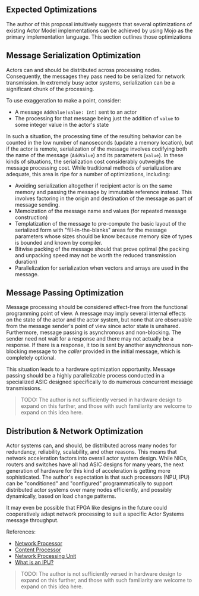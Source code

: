 ## Expected Optimizations

The author of this proposal intuitively suggests that several optimizations
of existing Actor Model implementations can be achieved by using Mojo as 
the primary implementation language. This section outlines those optimizations

## Message Serialization Optimization
Actors can and should be distributed across processing nodes. Consequently, the
messages they pass need to be serialized for network transmission. In extremely
busy actor systems, serialization can be a significant chunk of the processing.

To use exaggeration to make a point, consider:
* A message `AddValue(value: Int)` sent to an actor
* The processing for that message being just the addition of `value` to
  some integer value in the actor's state

In such a situation, the processing time of the resulting behavior can be
counted in the low number of nanoseconds (update a memory location), but
if the actor is remote, serialization of the message involves codifying
both the name of the message (`AddValue`) and its parameters (`value`).
In these kinds of situations, the serialization cost considerably outweighs
the message processing cost. While traditional methods of serialization are
adequate, this area is ripe for a number of optimizations, including:

* Avoiding serialization altogether if recipient actor is on the same memory
  and passing the message by immutable reference instead. This involves
  factoring in the origin and destination of the message as part of
  message sending.
* Memoization of the message name and values (for repeated message construction)
* Templatization of the message to pre-compute the basic layout of the serialized
  form with "fill-in-the-blanks" areas for the message parameters whose sizes
  should be know because memory size of types is bounded and known by compiler.
* Bitwise packing of the message should that prove optimal (the packing and
  unpacking speed may not be worth the reduced transmission duration)
* Parallelization for serialization when vectors and arrays are used in the
  message.

## Message Passing Optimization

Message processing should be considered effect-free from the functional
programming point of view. A message may imply several internal effects
on the state of the actor and the actor system, but none that are observable
from the message sender's point of view since actor state is unshared. 
Furthermore, message passing is asynchronous and non-blocking. The sender 
need not wait for a response and there may not actually be a response. If 
there is a response, it too is sent by another asynchronous non-blocking
message to the *caller* provided in the initial message, which is 
completely optional. 

This situation leads to a hardware optimization opportunity. Message passing
should be a highly parallelizable process conducted in a specialized ASIC
designed specifically to do numerous concurrent message transmissions. 

> TODO: The author is not sufficiently versed in hardware design to 
> expand on this further, and those with such familiarity are welcome to
> expand on this idea here. 


## Distribution & Network Optimization

Actor systems can, and should, be distributed across many nodes for redundancy, 
reliability, scalability, and other reasons.  This means
that network acceleration factors into overall actor system design. While NICs, 
routers and switches have all had ASIC designs for many years, the next
generation of hardware for this kind of acceleration is getting more
sophisticated. The author's expectation is that such processors (NPU, IPU)
can be "conditioned" and "configured" programmatically to support distributed
actor systems over many nodes efficiently, and possibly dynamically, based on
load change patterns.

It may even be possible that FPGA like designs in the future could cooperatively
adapt network processing to suit a specific Actor Systems message throughput.  

References:
* [Network Processor](https://en.wikipedia.org/wiki/Network_processor)
* [Content Processor](https://en.wikipedia.org/wiki/Content_processor)
* [Network Processing Unit](https://www.sciencedirect.com/topics/computer-science/network-processing-unit)
* [What is an IPU?](https://www.networkcomputing.com/data-centers/what-ipu-infrastructure-processing-unit-and-how-does-it-work)

> TODO: The author is not sufficiently versed in hardware design to
> expand on this further, and those with such familiarity are welcome to
> expand on this idea here. 


